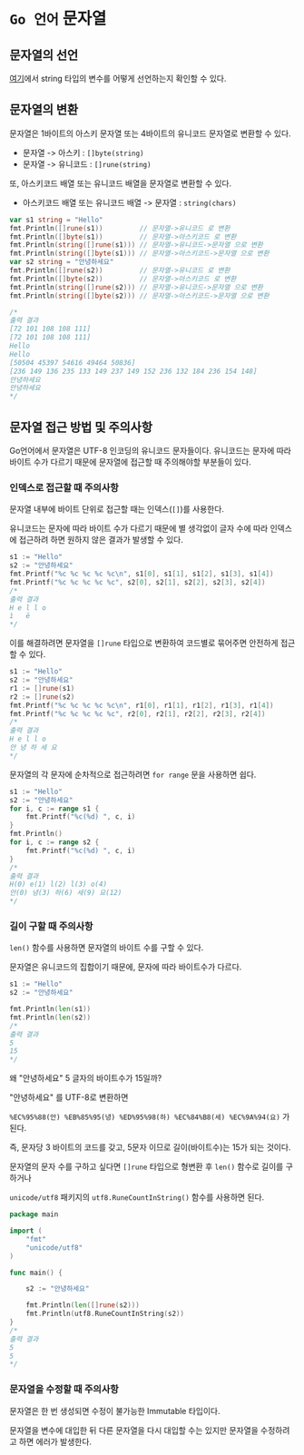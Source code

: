 # `Go 언어` 문자열

## 문자열의 선언

[여기](https://github.com/lyw1217/TIL/blob/main/Golang/Go_%EB%8D%B0%EC%9D%B4%ED%84%B0_%ED%83%80%EC%9E%85.md#string-%ED%83%80%EC%9E%85-%EB%AC%B8%EC%9E%90%EC%97%B4)에서 string 타입의 변수를 어떻게 선언하는지 확인할 수 있다.

## 문자열의 변환

문자열은 1바이트의 아스키 문자열 또는 4바이트의 유니코드 문자열로 변환할 수 있다.

- 문자열 -> 아스키   : `[]byte(string)`
- 문자열 -> 유니코드 : `[]rune(string)`

또, 아스키코드 배열 또는 유니코드 배열을 문자열로 변환할 수 있다.

- 아스키코드 배열 또는 유니코드 배열 -> 문자열 : `string(chars)`

```go
var s1 string = "Hello"
fmt.Println([]rune(s1))         // 문자열->유니코드 로 변환
fmt.Println([]byte(s1))         // 문자열->아스키코드 로 변환
fmt.Println(string([]rune(s1))) // 문자열->유니코드->문자열 으로 변환
fmt.Println(string([]byte(s1))) // 문자열->아스키코드->문자열 으로 변환
var s2 string = "안녕하세요"
fmt.Println([]rune(s2))         // 문자열->유니코드 로 변환
fmt.Println([]byte(s2))         // 문자열->아스키코드 로 변환
fmt.Println(string([]rune(s2))) // 문자열->유니코드->문자열 으로 변환
fmt.Println(string([]byte(s2))) // 문자열->아스키코드->문자열 으로 변환

/*
출력 결과
[72 101 108 108 111]
[72 101 108 108 111]
Hello
Hello
[50504 45397 54616 49464 50836]
[236 149 136 235 133 149 237 149 152 236 132 184 236 154 148]
안녕하세요
안녕하세요
*/
```

## 문자열 접근 방법 및 주의사항

Go언어에서 문자열은 UTF-8 인코딩의 유니코드 문자들이다. 유니코드는 문자에 따라 바이트 수가 다르기 때문에 문자열에 접근할 때 주의해야할 부분들이 있다.

### **인덱스로 접근할 때 주의사항**

문자열 내부에 바이트 단위로 접근할 때는 인덱스(`[]`)를 사용한다.

유니코드는 문자에 따라 바이트 수가 다르기 때문에 별 생각없이 글자 수에 따라 인덱스에 접근하려 하면 원하지 않은 결과가 발생할 수 있다.

```go
s1 := "Hello"
s2 := "안녕하세요"
fmt.Printf("%c %c %c %c %c\n", s1[0], s1[1], s1[2], s1[3], s1[4])
fmt.Printf("%c %c %c %c %c", s2[0], s2[1], s2[2], s2[3], s2[4])
/*
출력 결과
H e l l o
ì   ë
*/
```

이를 해결하려면 문자열을 `[]rune` 타입으로 변환하여 코드별로 묶어주면 안전하게 접근할 수 있다.

```go
s1 := "Hello"
s2 := "안녕하세요"
r1 := []rune(s1)
r2 := []rune(s2)
fmt.Printf("%c %c %c %c %c\n", r1[0], r1[1], r1[2], r1[3], r1[4])
fmt.Printf("%c %c %c %c %c", r2[0], r2[1], r2[2], r2[3], r2[4])
/*
출력 결과
H e l l o
안 녕 하 세 요
*/
```

문자열의 각 문자에 순차적으로 접근하려면 `for range` 문을 사용하면 쉽다.

```go
s1 := "Hello"
s2 := "안녕하세요"
for i, c := range s1 {
    fmt.Printf("%c(%d) ", c, i)
}
fmt.Println()
for i, c := range s2 {
    fmt.Printf("%c(%d) ", c, i)
}
/*
출력 결과
H(0) e(1) l(2) l(3) o(4) 
안(0) 녕(3) 하(6) 세(9) 요(12)
*/
```

### **길이 구할 때 주의사항**

`len()` 함수를 사용하면 문자열의 바이트 수를 구할 수 있다.

문자열은 유니코드의 집합이기 때문에, 문자에 따라 바이트수가 다르다. 

```go
s1 := "Hello"
s2 := "안녕하세요"

fmt.Println(len(s1))
fmt.Println(len(s2))
/*
출력 결과
5
15
*/
``` 

왜 "안녕하세요" 5 글자의 바이트수가 15일까?      

"안녕하세요" 를 UTF-8로 변환하면   

`%EC%95%88(안) %EB%85%95(녕) %ED%95%98(하) %EC%84%B8(세) %EC%9A%94(요)` 가 된다.

즉, 문자당 3 바이트의 코드를 갖고, 5문자 이므로 길이(바이트수)는 15가 되는 것이다.

문자열의 문자 수를 구하고 싶다면 `[]rune` 타입으로 형변환 후 `len()` 함수로 길이를 구하거나

`unicode/utf8` 패키지의 `utf8.RuneCountInString()` 함수를 사용하면 된다.

```go
package main

import (
    "fmt"
    "unicode/utf8"
)

func main() {

    s2 := "안녕하세요"

    fmt.Println(len([]rune(s2)))
    fmt.Println(utf8.RuneCountInString(s2))
}
/*
출력 결과
5
5
*/
```

### **문자열을 수정할 때 주의사항**

문자열은 한 번 생성되면 수정이 불가능한 Immutable 타입이다.

문자열을 변수에 대입한 뒤 다른 문자열을 다시 대입할 수는 있지만 문자열을 수정하려고 하면 에러가 발생한다.
